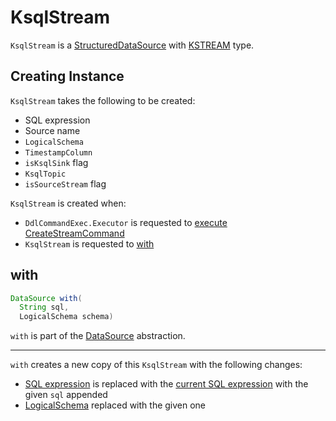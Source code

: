 # KsqlStream

`KsqlStream` is a [StructuredDataSource](StructuredDataSource.md) with [KSTREAM](DataSource.md#KSTREAM) type.

## Creating Instance

`KsqlStream` takes the following to be created:

* <span id="sqlExpression"> SQL expression
* <span id="datasourceName"> Source name
* <span id="schema"> `LogicalSchema`
* <span id="timestampExtractionPolicy"> `TimestampColumn`
* <span id="isKsqlSink"> `isKsqlSink` flag
* <span id="ksqlTopic"> `KsqlTopic`
* <span id="isSourceStream"> `isSourceStream` flag

`KsqlStream` is created when:

* `DdlCommandExec.Executor` is requested to [execute CreateStreamCommand](DdlCommandExec.Executor.md#executeCreateStream)
* `KsqlStream` is requested to [with](#with)

## <span id="with"> with

```java
DataSource with(
  String sql,
  LogicalSchema schema)
```

`with` is part of the [DataSource](DataSource.md#with) abstraction.

---

`with` creates a new copy of this `KsqlStream` with the following changes:

* [SQL expression](#sqlExpression) is replaced with the [current SQL expression](#getSqlExpression) with the given `sql` appended
* [LogicalSchema](#schema) replaced with the given one
